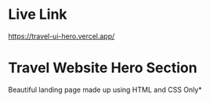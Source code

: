 # Live Link 

https://travel-ui-hero.vercel.app/

# Travel Website Hero Section

Beautiful landing page made up using HTML and CSS Only* 

